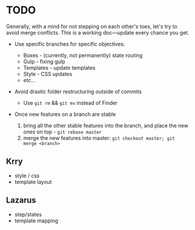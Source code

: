 # TODO

Generally, with a mind for not stepping on each other's toes, let's try to avoid merge conflicts. This is a working doc—update every chance you get.

* Use specific branches for specific objectives: 
	* Boxes - (currently, not permanently) state routing
	* Gulp - fixing gulp
	* Templates - update templates
	* Style - CSS updates
	* etc...

* Avoid drastic folder restructuring outside of commits
	* Use ````git rm```` && ````git mv```` instead of Finder

* Once new features on a branch are stable
    1. bring all the other stable features into the branch, and place the new ones on top - `git rebase master`
    2. merge the new features into master: `git checkout master; git merge <branch>`


## Krry

* style / css
* template layout

## Lazarus

* step/states
* template mapping
